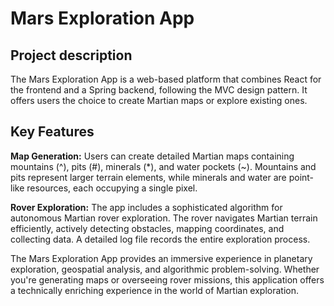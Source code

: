 # Mars Exploration App

## Project description
The Mars Exploration App is a web-based platform that combines React for the frontend and a Spring backend, 
following the MVC design pattern. It offers users the choice to create Martian maps or explore existing ones.

## Key Features
**Map Generation:** Users can create detailed Martian maps containing mountains (^), pits (#), minerals (*), 
and water pockets (~). Mountains and pits represent larger terrain elements, while minerals and water are point-like resources, each occupying a single pixel.

**Rover Exploration:** The app includes a sophisticated algorithm for autonomous Martian rover exploration. 
The rover navigates Martian terrain efficiently, actively detecting obstacles, mapping coordinates, and collecting data. 
A detailed log file records the entire exploration process.

The Mars Exploration App provides an immersive experience in planetary exploration, geospatial analysis, and algorithmic problem-solving. 
Whether you're generating maps or overseeing rover missions, this application offers a technically enriching experience in the world of Martian exploration.
